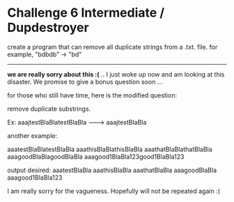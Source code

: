 # Challenge 6 Intermediate / Dupdestroyer

create a program that can remove all duplicate strings from a .txt. file. for example, "bdbdb" -> "bd"

* * *

**we are really sorry about this :(** .. I just woke up now and am looking at this disaster. We promise to give a bonus question soon ...

for those who still have time, here is the modified question:

remove duplicate substrings.

Ex: aaajtestBlaBlatestBlaBla ---> aaajtestBlaBla

another example:

aaatestBlaBlatestBlaBla aaathisBlaBlathisBlaBla aaathatBlaBlathatBlaBla aaagoodBlaBlagoodBlaBla aaagood1BlaBla123good1BlaBla123

output desired: aaatestBlaBla aaathisBlaBla aaathatBlaBla aaagoodBlaBla aaagood1BlaBla123

I am really sorry for the vagueness. Hopefully will not be repeated again :(

